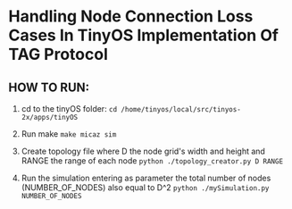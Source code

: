 # Handling Node Connection Loss Cases In TinyOS Implementation Of TAG Protocol


## HOW TO RUN:

1. cd to the tinyOS folder:
```cd /home/tinyos/local/src/tinyos-2x/apps/tinyOS```

2. Run make 
```make micaz sim```

3. Create topology file where D the node grid's width and height and RANGE the range of each node
```python ./topology_creator.py D RANGE```

4. Run the simulation entering as parameter the total number of nodes (NUMBER_OF_NODES) also equal to D^2
```python ./mySimulation.py NUMBER_OF_NODES```

